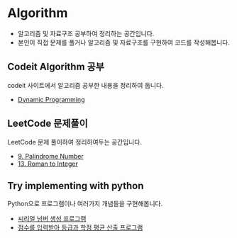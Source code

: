 # Algorithm

- 알고리즘 및 자료구조 공부하여 정리하는 공간입니다.
- 본인이 직접 문제를 풀거나 알고리즘 및 자료구조를 구현하여 코드를 작성해봅니다.

## Codeit Algorithm 공부

codeit 사이트에서 알고리즘 공부한 내용을 정리하여 둡니다.

- [Dynamic Programming](https://github.com/kdh92417/TIL/blob/master/algorithm/theory/dynamic_programming.md)

## LeetCode 문제풀이

LeetCode 문제 풀이하여 정리하여두는 공간입니다.

- [9. Palindrome Number](https://github.com/kdh92417/TIL/blob/master/algorithm/leetcode/9_palindrome_number.md)
- [13. Roman to Integer](https://github.com/kdh92417/TIL/blob/master/algorithm/leetcode/13_Roman_to_Integer.md)

## Try implementing with python

Python으로 프로그램이나 여러가지 개념들을 구현해봅니다.

- [씨리얼 넘버 생성 프로그램](https://github.com/kdh92417/TIL/blob/master/algorithm/Try_implementing_with_Python/create_serial.md)
- [점수를 입력받아 등급과 학점 평균 산출 프로그램](https://github.com/kdh92417/TIL/blob/master/algorithm/grade_average_calculator.md)
